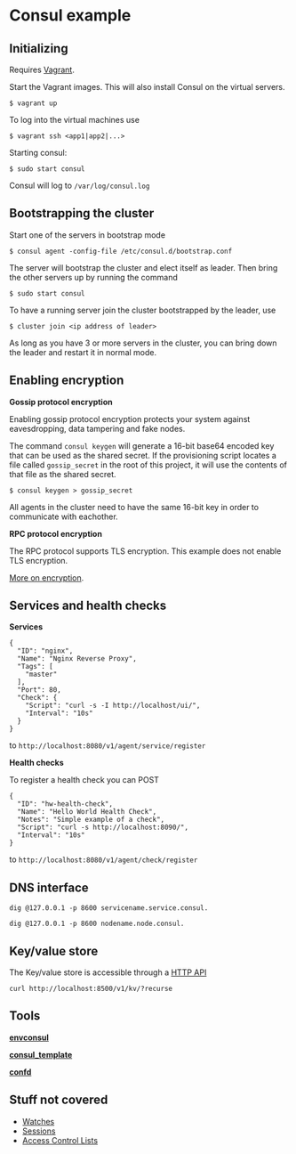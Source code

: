 Consul example
==============


Initializing
------------

Requires [Vagrant](https://www.vagrantup.com/).

Start the Vagrant images. This will also install Consul on the virtual servers.
```
$ vagrant up
```

To log into the virtual machines use
```
$ vagrant ssh <app1|app2|...>
```

Starting consul:
```
$ sudo start consul
```

Consul will log to `/var/log/consul.log`

Bootstrapping the cluster
-------------------------

Start one of the servers in bootstrap mode
```
$ consul agent -config-file /etc/consul.d/bootstrap.conf
```

The server will bootstrap the cluster and elect itself as leader. Then bring the
other servers up by running the command
```
$ sudo start consul
```
To have a running server join the cluster bootstrapped by the leader, use
```
$ cluster join <ip address of leader>
```

As long as you have 3 or more servers in the cluster, you can bring down the 
leader and restart it in normal mode.


Enabling encryption
-------------------

**Gossip protocol encryption**

Enabling gossip protocol encryption protects your system against eavesdropping,
data tampering and fake nodes.

The command `consul keygen` will generate a 16-bit base64 encoded key that
can be used as the shared secret. If the provisioning script locates a file
called `gossip_secret` in the root of this project, it will use the contents of
that file as the shared secret.

```
$ consul keygen > gossip_secret
```

All agents in the cluster need to have the same 16-bit key in order to 
communicate with eachother.

**RPC protocol encryption**

The RPC protocol supports TLS encryption. This example does not enable TLS
encryption.

[More on encryption](https://www.consul.io/docs/agent/encryption.html).

Services and health checks
--------------------------

**Services**



```
{
  "ID": "nginx",
  "Name": "Nginx Reverse Proxy",
  "Tags": [
    "master"
  ],
  "Port": 80,
  "Check": {
    "Script": "curl -s -I http://localhost/ui/",
    "Interval": "10s"
  }
}
```
to `http://localhost:8080/v1/agent/service/register`

**Health checks**

To register a health check you can POST 
```
{
  "ID": "hw-health-check",
  "Name": "Hello World Health Check",
  "Notes": "Simple example of a check",
  "Script": "curl -s http://localhost:8090/",
  "Interval": "10s"
}
```

to `http://localhost:8080/v1/agent/check/register`

DNS interface
-------------

`dig @127.0.0.1 -p 8600 servicename.service.consul.`

`dig @127.0.0.1 -p 8600 nodename.node.consul.`


Key/value store
---------------

The Key/value store is accessible through a [HTTP API](https://www.consul.io/docs/agent/http.html)

`curl http://localhost:8500/v1/kv/?recurse`

Tools
-----

**[envconsul](https://github.com/hashicorp/envconsul)**

**[consul_template](https://github.com/hashicorp/consul-template)**

**[confd](https://github.com/kelseyhightower/confd)**


Stuff not covered
-----------------

- [Watches](https://www.consul.io/docs/agent/watches.html)
- [Sessions](https://www.consul.io/docs/internals/sessions.html)
- [Access Control Lists](http://www.consul.io/docs/internals/acl.html)